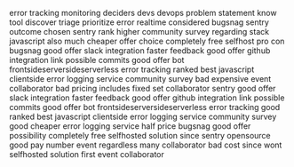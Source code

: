 error tracking monitoring deciders devs devops problem statement know tool discover triage prioritize error realtime considered bugsnag sentry outcome chosen sentry rank higher community survey regarding stack javascript also much cheaper offer choice completely free selfhost pro con bugsnag good offer slack integration faster feedback good offer github integration link possible commits good offer bot frontsideserversideserverless error tracking ranked best javascript clientside error logging service community survey bad expensive event collaborator bad pricing includes fixed set collaborator sentry good offer slack integration faster feedback good offer github integration link possible commits good offer bot frontsideserversideserverless error tracking good ranked best javascript clientside error logging service community survey good cheaper error logging service half price bugsnag good offer possibility completely free selfhosted solution since sentry opensource good pay number event regardless many collaborator bad cost since wont selfhosted solution first event collaborator